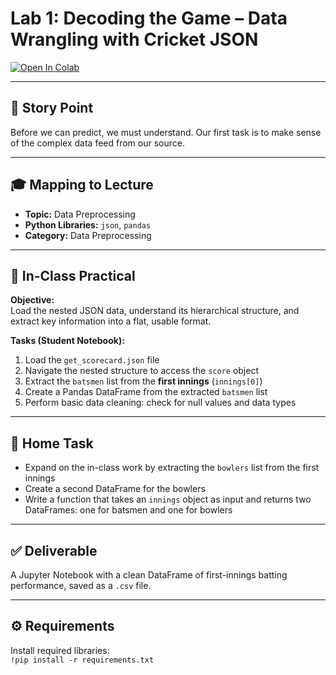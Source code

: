 # Lab 1: Decoding the Game – Data Wrangling with Cricket JSON  

[![Open In Colab](https://colab.research.google.com/assets/colab-badge.svg)](
https://colab.research.google.com/github/<KP-AI-ML-Labs>/<Lab1-Data-Wrangling>/blob/main/g_Lab1_S.ipynb)

---

## 📖 Story Point  
Before we can predict, we must understand. Our first task is to make sense of the complex data feed from our source.

---

## 🎓 Mapping to Lecture  
- **Topic:** Data Preprocessing  
- **Python Libraries:** `json`, `pandas`  
- **Category:** Data Preprocessing  

---

## 🧪 In-Class Practical  

**Objective:**  
Load the nested JSON data, understand its hierarchical structure, and extract key information into a flat, usable format.  

**Tasks (Student Notebook):**  
1. Load the `get_scorecard.json` file  
2. Navigate the nested structure to access the `score` object  
3. Extract the `batsmen` list from the **first innings** (`innings[0]`)  
4. Create a Pandas DataFrame from the extracted `batsmen` list  
5. Perform basic data cleaning: check for null values and data types  

---

## 🏡 Home Task  
- Expand on the in-class work by extracting the `bowlers` list from the first innings  
- Create a second DataFrame for the bowlers  
- Write a function that takes an `innings` object as input and returns two DataFrames: one for batsmen and one for bowlers  

---

## ✅ Deliverable  
A Jupyter Notebook with a clean DataFrame of first-innings batting performance, saved as a `.csv` file.  

---

## ⚙ Requirements  
Install required libraries:  
`!pip install -r requirements.txt`


